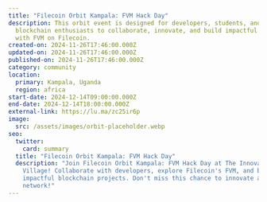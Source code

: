 ```yaml
---
title: "Filecoin Orbit Kampala: FVM Hack Day"
description: ​This orbit event is designed for developers, students, and
  blockchain enthusiasts to collaborate, innovate, and build impactful projects
  with FVM on Filecoin.
created-on: 2024-11-26T17:46:00.000Z
updated-on: 2024-11-26T17:46:00.000Z
published-on: 2024-11-26T17:46:00.000Z
category: community
location:
  primary: Kampala, Uganda
  region: africa
start-date: 2024-12-14T09:00:00.000Z
end-date: 2024-12-14T18:00:00.000Z
external-link: https://lu.ma/zc25ir6p
image:
  src: /assets/images/orbit-placeholder.webp
seo:
  twitter:
    card: summary
  title: "Filecoin Orbit Kampala: FVM Hack Day"
  description: "Join Filecoin Orbit Kampala: FVM Hack Day at The Innovation
    Village! Collaborate with developers, explore Filecoin's FVM, and build
    impactful blockchain projects. Don't miss this chance to innovate and
    network!"
---
```

